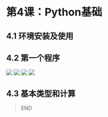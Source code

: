 # 第4课：Python基础

## 4.1 环境安装及使用

## 4.2 第一个程序
![](https://img3.doubanio.com/view/photo/l/public/p2533823201.jpg)
![](https://img3.doubanio.com/view/photo/l/public/p2533823203.jpg)
![](https://img3.doubanio.com/view/photo/l/public/p2533823204.jpg)
![](https://img3.doubanio.com/view/photo/l/public/p2533823200.jpg)

## 4.3 基本类型和计算

> END
